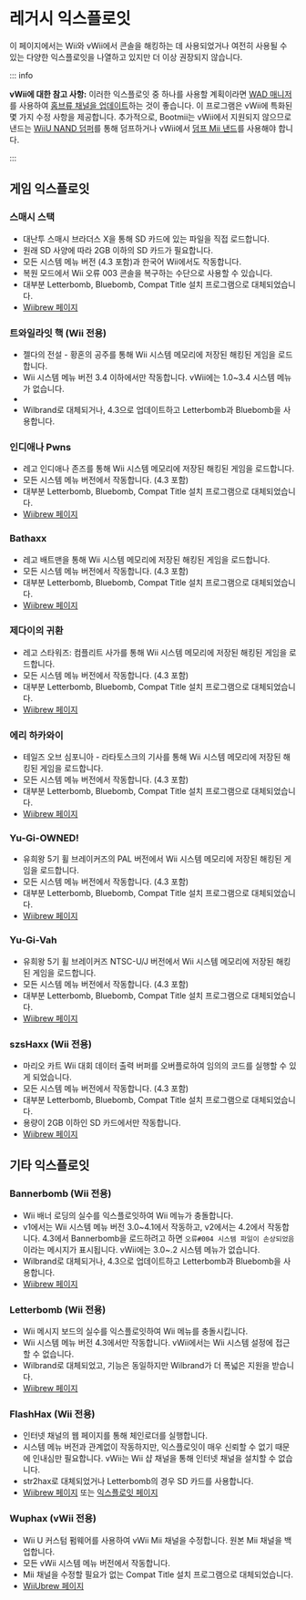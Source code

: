 # 레거시 익스플로잇

이 페이지에서는 Wii와 vWii에서 콘솔을 해킹하는 데 사용되었거나 여전히 사용될 수 있는 다양한 익스플로잇을 나열하고 있지만 더 이상 권장되지 않습니다.

::: info

**vWii에 대한 참고 사항:** 이러한 익스플로잇 중 하나를 사용할 계획이라면 [WAD 매니저](yawmme)를 사용하여 [홈브류 채널을 업데이트](https://github.com/FIX94/hbc/releases/tag/1.1.4-1)하는 것이 좋습니다. 이 프로그램은 vWii에 특화된 몇 가지 수정 사항을 제공합니다.  추가적으로, Bootmii는 vWii에서 지원되지 않으므로 낸드는 [WiiU NAND 덤퍼](wiiu-nand-dumper)를 통해 덤프하거나 vWii에서 [덤프 Mii 낸드](https://oscwii.org/library/app/DmpMiNND)를 사용해야 합니다.

:::

## 게임 익스플로잇

### 스매시 스택

- 대난투 스매시 브라더스 X을 통해 SD 카드에 있는 파일을 직접 로드합니다.
- 원래 SD 사양에 따라 2GB 이하의 SD 카드가 필요합니다.
- 모든 시스템 메뉴 버전 (4.3 포함)과 한국어 Wii에서도 작동합니다.
- 복원 모드에서 Wii 오류 003 콘솔을 복구하는 수단으로 사용할 수 있습니다.
- 대부분 Letterbomb, Bluebomb, Compat Title 설치 프로그램으로 대체되었습니다.
- [Wiibrew 페이지](https://wiibrew.org/wiki/Smash_Stack)

### 트와일라잇 핵 (Wii 전용)

- 젤다의 전설 - 황혼의 공주를 통해 Wii 시스템 메모리에 저장된 해킹된 게임을 로드합니다.
- Wii 시스템 메뉴 버전 3.4 이하에서만 작동합니다. vWii에는 1.0~3.4 시스템 메뉴가 없습니다.
-
- Wilbrand로 대체되거나, 4.3으로 업데이트하고 Letterbomb과 Bluebomb을 사용합니다.

### 인디애나 Pwns

- 레고 인디애나 존즈를 통해 Wii 시스템 메모리에 저장된 해킹된 게임을 로드합니다.
- 모든 시스템 메뉴 버전에서 작동합니다. (4.3 포함)
- 대부분 Letterbomb, Bluebomb, Compat Title 설치 프로그램으로 대체되었습니다.
- [Wiibrew 페이지](https://wiibrew.org/wiki/Indiana_Pwns)

### Bathaxx

- 레고 배트맨을 통해 Wii 시스템 메모리에 저장된 해킹된 게임을 로드합니다.
- 모든 시스템 메뉴 버전에서 작동합니다. (4.3 포함)
- 대부분 Letterbomb, Bluebomb, Compat Title 설치 프로그램으로 대체되었습니다.
- [Wiibrew 페이지](https://wiibrew.org/wiki/Bathaxx)

### 제다이의 귀환

- 레고 스타워즈: 컴플리트 사가를 통해 Wii 시스템 메모리에 저장된 해킹된 게임을 로드합니다.
- 모든 시스템 메뉴 버전에서 작동합니다. (4.3 포함)
- 대부분 Letterbomb, Bluebomb, Compat Title 설치 프로그램으로 대체되었습니다.
- [Wiibrew 페이지](https://wiibrew.org/wiki/Return_of_the_Jodi)

### 에리 하카와이

- 테일즈 오브 심포니아 - 라타토스크의 기사를 통해 Wii 시스템 메모리에 저장된 해킹된 게임을 로드합니다.
- 모든 시스템 메뉴 버전에서 작동합니다. (4.3 포함)
- 대부분 Letterbomb, Bluebomb, Compat Title 설치 프로그램으로 대체되었습니다.
- [Wiibrew 페이지](https://wiibrew.org/wiki/Eri_HaKawai)

### Yu-Gi-OWNED!

- 유희왕 5기 휠 브레이커즈의 PAL 버전에서 Wii 시스템 메모리에 저장된 해킹된 게임을 로드합니다.
- 모든 시스템 메뉴 버전에서 작동합니다. (4.3 포함)
- 대부분 Letterbomb, Bluebomb, Compat Title 설치 프로그램으로 대체되었습니다.
- [Wiibrew 페이지](https://wiibrew.org/wiki/Yu-Gi-OWNED!)

### Yu-Gi-Vah

- 유희왕 5기 휠 브레이커즈 NTSC-U/J 버전에서 Wii 시스템 메모리에 저장된 해킹된 게임을 로드합니다.
- 모든 시스템 메뉴 버전에서 작동합니다. (4.3 포함)
- 대부분 Letterbomb, Bluebomb, Compat Title 설치 프로그램으로 대체되었습니다.
- [Wiibrew 페이지](https://wiibrew.org/wiki/Yu-Gi-Vah)

### szsHaxx (Wii 전용)

- 마리오 카트 Wii 대회 데이터 출력 버퍼를 오버플로하여 임의의 코드를 실행할 수 있게 되었습니다.
- 모든 시스템 메뉴 버전에서 작동합니다. (4.3 포함)
- 대부분 Letterbomb, Bluebomb, Compat Title 설치 프로그램으로 대체되었습니다.
- 용량이 2GB 이하인 SD 카드에서만 작동합니다.
- [Wiibrew 페이지](https://wiibrew.org/wiki/SzsHaxx)

## 기타 익스플로잇

### Bannerbomb (Wii 전용)

- Wii 배너 로딩의 실수를 익스플로잇하여 Wii 메뉴가 충돌합니다.
- v1에서는 Wii 시스템 메뉴 버전 3.0~4.1에서 작동하고, v2에서는 4.2에서 작동합니다. 4.3에서 Bannerbomb을 로드하려고 하면 `오류#004 시스템 파일이 손상되었음`이라는 메시지가 표시됩니다. vWii에는 3.0~.2 시스템 메뉴가 없습니다.
- Wilbrand로 대체되거나, 4.3으로 업데이트하고 Letterbomb과 Bluebomb을 사용합니다.
- [Wiibrew 페이지](https://wiibrew.org/wiki/Bannerbomb)

### Letterbomb (Wii 전용)

- Wii 메시지 보드의 실수를 익스플로잇하여 Wii 메뉴를 충돌시킵니다.
- Wii 시스템 메뉴 버전 4.3에서만 작동합니다. vWii에서는 Wii 시스템 설정에 접근할 수 없습니다.
- Wilbrand로 대체되었고, 기능은 동일하지만 Wilbrand가 더 폭넓은 지원을 받습니다.
- [Wiibrew 페이지](https://wiibrew.org/wiki/LetterBomb)

### FlashHax (Wii 전용)

- 인터넷 채널의 웹 페이지를 통해 체인로더를 실행합니다.
- 시스템 메뉴 버전과 관계없이 작동하지만, 익스플로잇이 매우 신뢰할 수 없기 때문에 인내심만 필요합니다. vWii는 Wii 샵 채널을 통해 인터넷 채널을 설치할 수 없습니다.
- str2hax로 대체되었거나 Letterbomb의 경우 SD 카드를 사용합니다.
- [Wiibrew 페이지](https://wiibrew.org/wiki/FlashHax) 또는 [익스플로잇 페이지](flashhax)

### Wuphax (vWii 전용)

- Wii U 커스텀 펌웨어를 사용하여 vWii Mii 채널을 수정합니다. 원본 Mii 채널을 백업합니다.
- 모든 vWii 시스템 메뉴 버전에서 작동합니다.
- Mii 채널을 수정할 필요가 없는 Compat Title 설치 프로그램으로 대체되었습니다.
- [WiiUbrew 페이지](https://wiiubrew.org/wiki/Wuphax)
